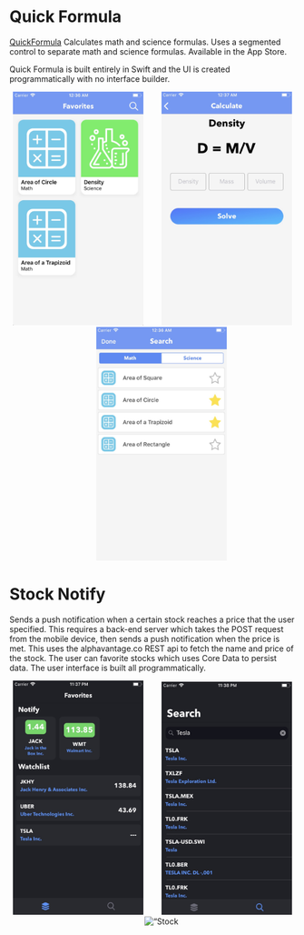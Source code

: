 # Quick Formula
[QuickFormula](https://apps.apple.com/us/app/quick-formula/id1462553451?ls=1) Calculates math and science formulas. Uses a segmented control to separate math and science formulas.  Available in the App Store.

Quick Formula is built entirely in Swift and the UI is created programmatically with no interface builder.

<p align="center">
<img src="Images/QuickFormula/Favorites.jpg" width="230"  title="Quick Formula">&nbsp;&nbsp;&nbsp;&nbsp;&nbsp;&nbsp;&nbsp;&nbsp;<img src="Images/QuickFormula/Calculate.jpg" width="230" title=“Quick Formula”>&nbsp;&nbsp;&nbsp;&nbsp;&nbsp;&nbsp;&nbsp;&nbsp<img src="Images/QuickFormula/Search.jpg" width="230"  title="Quick Formula">
</p>

# Stock Notify
Sends a push notification when a certain stock reaches a price that the user specified. This requires a back-end server which takes the POST request from the mobile device, then sends a push notification when the price is met. This uses the alphavantage.co REST api to fetch the name and price of the stock. The user can favorite stocks which uses Core Data to persist data. The user interface is built all programmatically. 


<p align="center">
<img src="Images/StockNotify/Favorites.jpg" width="230"  title=“Stock Notify”>&nbsp;&nbsp;&nbsp;&nbsp;&nbsp;&nbsp;&nbsp;&nbsp;<img src="Images/StockNotify/Search.jpg" width="230" title=“Stock Notify”>&nbsp;&nbsp;&nbsp;&nbsp;&nbsp;&nbsp;&nbsp;&nbsp;<img src="Images/StockNotify/Demo.gif" width="228" title=“Stock Notify”>
</p>
